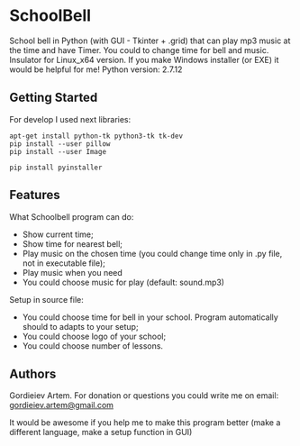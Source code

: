 # SchoolBell

School bell in Python (with GUI - Tkinter + .grid) that can play mp3 music at the time and have Timer. You could to change time for bell and music. Insulator for Linux_x64 version. If you make Windows installer (or EXE) it would be helpful for me!
Python version: 2.7.12

## Getting Started

For develop I used next libraries:
```
apt-get install python-tk python3-tk tk-dev
pip install --user pillow
pip install --user Image

pip install pyinstaller
```

## Features

What Schoolbell program can do:
- Show current time;
- Show time for nearest bell;
- Play music on the chosen time (you could change time only in .py file, not in executable file);
- Play music when you need
- You could choose music for play (default: sound.mp3)

Setup in source file:
- You could choose time for bell in your school. Program automatically should to adapts to your setup;
- You could choose logo of your school;
- You could choose number of lessons.


## Authors
Gordieiev Artem. For donation or questions you could write me on email: gordieiev.artem@gmail.com

It would be awesome if you help me to make this program better (make a different language, make a setup function in GUI)

